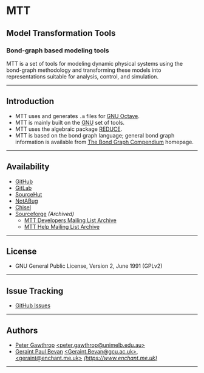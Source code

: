 # MTT

## Model Transformation Tools

### Bond-graph based modeling tools

MTT is a set of tools for modeling dynamic physical systems using the bond-graph methodology and transforming these models into representations suitable for analysis, control, and simulation.

----

## Introduction

- MTT uses and generates `.m` files for [GNU Octave](https://www.octave.org/).
- MTT is mainly built on the [GNU](https://gnu.org/) set of tools.
- MTT uses the algebraic package [REDUCE](https://reduce-algebra.sourceforge.io/).
- MTT is based on the bond graph language; general bond graph information is available from [The Bond Graph Compendium](https://www2.engr.arizona.edu/~cellier/bg.html) homepage.

----

## Availability

- [GitHub](https://github.com/reduce-algebra/mtt)
- [GitLab](https://gitlab.com/reduce-algebra/mtt)
- [SourceHut](https://git.sr.ht/~trn/mtt)
- [NotABug](https://notabug.org/reduce-algebra/mtt/)
- [Chisel](https://chiselapp.com/user/reduce-algebra/repository/mtt)
- [Sourceforge](http://mtt.sf.net) *(Archived)*
  - [MTT Developers Mailing List Archive](https://sourceforge.net/p/mtt/mailman/mtt-developers/?limit=250&style=threaded)
  - [MTT Help Mailing List Archive](https://sourceforge.net/p/mtt/mailman/mtt-help/?limit=250&style=threaded)

----

## License

- GNU General Public License, Version 2, June 1991 (GPLv2)

----

## Issue Tracking

- [GitHub Issues](https://github.com/reduce-algebra/mtt/issues)

----

## Authors

- [Peter Gawthrop](http://www.gawthrop.net/) [\<peter.gawthrop@unimelb.edu.au\>](mailto:peter.gawthrop@unimelb.edu.au)
- [Geraint Paul Bevan](https://www.gcu.ac.uk/cebe/staff/geraint%20bevan/) [\<Geraint.Bevan@gcu.ac.uk\>](mailto:Geraint.Bevan@gcu.ac.uk), [\<geraint@enchant.me.uk\>](mailto:geraint@enchant.me.uk) [*(https://www.enchant.me.uk)*](https://www.enchant.me.uk/)

----
